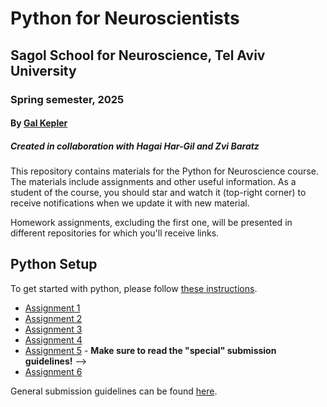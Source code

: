 # Python for Neuroscientists

## Sagol School for Neuroscience, Tel Aviv University

### Spring semester, 2025

#### By [Gal Kepler](galkepler@gmail.com)

##### Created in collaboration with Hagai Har-Gil and Zvi Baratz

This repository contains materials for the Python for Neuroscience course. The materials include assignments and other useful information. As a student of the course, you should star and watch it (top-right corner) to receive notifications when we update it with new material.

Homework assignments, excluding the first one, will be presented in different repositories for which you'll receive links.

## Python Setup

To get started with python, please follow [these instructions](https://sagol-python-for-neuroscientists.github.io/textbook/tutorials/python_setup.html).

<!-- ## Homework Assignments -->

- [Assignment 1](assignments/assignment1/HW1.md)
- [Assignment 2](https://classroom.github.com/a/L_IWUAsx)
- [Assignment 3](https://classroom.github.com/a/mCO3Yotd)
- [Assignment 4](https://classroom.github.com/a/mXbq8Ywd) 
- [Assignment 5](https://github.com/sagol-python-for-neuroscientists/hw5-2025.git) - **Make sure to read the "special" submission guidelines!** -->
- [Assignment 6](https://classroom.github.com/a/E9bvb2Ek) 

General submission guidelines can be found [here](submission-guidelines.md).
